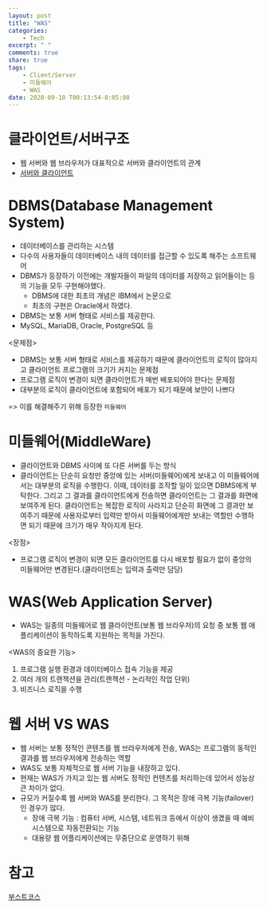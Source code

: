 ```yaml
---
layout: post
title: "WAS"
categories:
    - Tech
excerpt: " "
comments: true
share: true
tags:
    - Client/Server
    - 미들웨어
    - WAS
date: 2020-09-10 T00:13:54-0:05:00
---
```


# 클라이언트/서버구조
- 웹 서버와 웹 브라우저가 대표적으로 서버와 클라이언트의 관계
- [서버와 클라이언트](https://kimmy100b.github.io/tech/2020/09/10/server/)

# DBMS(Database Management System)
- 데이터베이스를 관리하는 시스템
- 다수의 사용자들이 데이터베이스 내의 데이터를 접근할 수 있도록 해주는 소프트웨어
- DBMS가 등장하기 이전에는 개발자들이 파일의 데이터를 저장하고 읽어들이는 등의 기능을 모두 구현해야했다.
    - DBMS에 대한 최초의 개념은 IBM에서 논문으로
    - 최초의 구현은 Oracle에서 하였다.
- DBMS는 보통 서버 형태로 서비스를 제공한다.
- MySQL, MariaDB, Oracle, PostgreSQL 등

<문제점>
- DBMS는 보통 서버 형태로 서비스를 제공하기 때문에 클라이언트의 로직이 많아지고 클라이언트 프로그램의 크기가 커지는 문제점
- 프로그램 로직이 변경이 되면 클라이언트가 매번 배포되어야 한다는 문제점
- 대부분의 로직이 클라이언트에 포함되어 배포가 되기 때문에 보안이 나쁘다

=> 이를 해결해주기 위해 등장한 `미들웨어`

# 미들웨어(MiddleWare)
- 클라이언트와 DBMS 사이에 또 다른 서버를 두는 방식
- 클라이언트는 단순히 요청만 중앙에 있는 서버(미들웨어)에게 보내고 이 미들웨어에서는 대부분의 로직을 수행한다. 이때, 데이터를 조작할 일이 있으면 DBMS에게 부탁한다. 그리고 그 결과를 클라이언트에게 전송하면 클라이언트는 그 결과를 화면에 보여주게 된다. 클라이언트는 복잡한 로직이 사라지고 단순히 화면에 그 결과만 보여주기 때문에 사용자로부터 입력만 받아서 미들웨어에게만 보내는 역할만 수행하면 되기 때문에 크기가 매우 작아지게 된다.

<장점>
- 프로그램 로직이 변경이 되면 모든 클라이언트를 다시 배포할 필요가 없이 중앙의 미들웨어만 변경된다.(클라이언트는 입력과 출력만 담당)

# WAS(Web Application Server)
- WAS는 일종의 미들웨어로 웹 클라이언트(보통 웹 브라우저)의 요청 중 보통 웹 애플리케이션이 동작하도록 지원하는 목적을 가진다.

<WAS의 중요한 기능>
1. 프로그램 실행 환경과 데이터베이스 접속 기능을 제공
2. 여러 개의 트랜잭션을 관리(트랜잭션 - 논리적인 작업 단위)
3. 비즈니스 로직을 수행

# 웹 서버 VS WAS
- 웹 서버는 보통 정적인 콘텐츠를 웹 브라우저에게 전송, WAS는 프로그램의 동적인 결과를 웹 브라우저에게 전송하는 역할
- WAS도 보통 자체적으로 웹 서버 기능을 내장하고 있다.
- 현재는 WAS가 가지고 있는 웹 서버도 정적인 컨텐츠를 처리하는데 있어서 성능상 큰 차이가 없다.
- 규모가 커질수록 웹 서버와 WAS를 분리한다. 그 목적은 장애 극복 기능(failover)인 경우가 많다.
    - 장애 극복 기능 : 컴퓨터 서버, 시스템, 네트워크 등에서 이상이 생겼을 때 예비 시스템으로 자동전환되는 기능
    - 대용량 웹 어플리케이션에는 무중단으로 운영하기 위해

# 참고
[부스트코스](https://www.edwith.org/boostcourse-web/lecture/16666/)